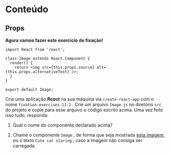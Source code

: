 # Conteúdo

## Props

**Agora vamos fazer este exercício de fixação!**

```react
import React from 'react';

class Image extends React.Component {
  render() {
    return <img src={this.props.source} alt={this.props.alternativeText} />;
  }
}

export default Image;
```

Crie uma aplicação  **_React_** na sua máquina via  `create-react-app`  com o nome  `fixation-exercises-11-2`  . Crie um arquivo  `Image.js`  no diretório  `src`  do projeto e copie para esse arquivo o código escrito acima. Uma vez feito isso tudo, responda:

1.  Qual o nome do componente declarado acima?
    
2.  Chame o componente  `Image`  , de forma que seja mostrada  [esta imagem,](https://cdn.pixabay.com/photo/2017/02/20/18/03/cat-2083492_1280.jpg) ou o texto  `Cute cat staring`  , caso a imagem não consiga ser carregada.
